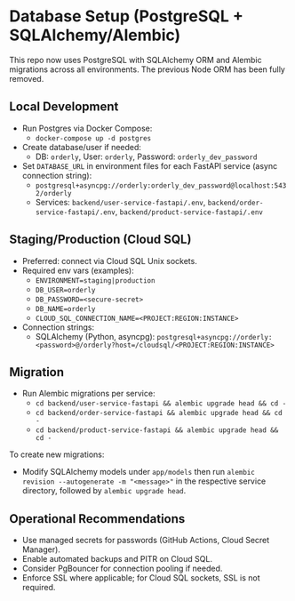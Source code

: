 # Database Setup (PostgreSQL + SQLAlchemy/Alembic)

This repo now uses PostgreSQL with SQLAlchemy ORM and Alembic migrations across all environments. The previous Node ORM has been fully removed.

## Local Development
- Run Postgres via Docker Compose:
  - `docker-compose up -d postgres`
- Create database/user if needed:
  - DB: `orderly`, User: `orderly`, Password: `orderly_dev_password`
- Set `DATABASE_URL` in environment files for each FastAPI service (async connection string):
  - `postgresql+asyncpg://orderly:orderly_dev_password@localhost:5432/orderly`
  - Services: `backend/user-service-fastapi/.env`, `backend/order-service-fastapi/.env`, `backend/product-service-fastapi/.env`

## Staging/Production (Cloud SQL)
- Preferred: connect via Cloud SQL Unix sockets.
- Required env vars (examples):
  - `ENVIRONMENT=staging|production`
  - `DB_USER=orderly`
  - `DB_PASSWORD=<secure-secret>`
  - `DB_NAME=orderly`
  - `CLOUD_SQL_CONNECTION_NAME=<PROJECT:REGION:INSTANCE>`
- Connection strings:
  - SQLAlchemy (Python, asyncpg): `postgresql+asyncpg://orderly:<password>@/orderly?host=/cloudsql/<PROJECT:REGION:INSTANCE>`

## Migration
- Run Alembic migrations per service:
  - `cd backend/user-service-fastapi && alembic upgrade head && cd -`
  - `cd backend/order-service-fastapi && alembic upgrade head && cd -`
  - `cd backend/product-service-fastapi && alembic upgrade head && cd -`
  
To create new migrations:
  - Modify SQLAlchemy models under `app/models` then run `alembic revision --autogenerate -m "<message>"` in the respective service directory, followed by `alembic upgrade head`.

## Operational Recommendations
- Use managed secrets for passwords (GitHub Actions, Cloud Secret Manager).
- Enable automated backups and PITR on Cloud SQL.
- Consider PgBouncer for connection pooling if needed.
- Enforce SSL where applicable; for Cloud SQL sockets, SSL is not required.
